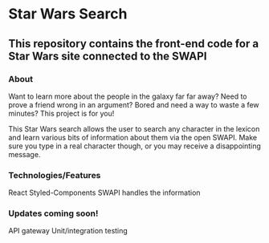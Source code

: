 # Star Wars Search

## This repository contains the front-end code for a Star Wars site connected to the SWAPI

### About
Want to learn more about the people in the galaxy far far away?  Need to prove a friend wrong in an argument? Bored and need a way to waste a few minutes?
This project is for you!

This Star Wars search allows the user to search any character in the lexicon and learn various bits of information about them via the open SWAPI.  Make sure you type in a real character though, or you may receive a disappointing message.


### Technologies/Features
React
Styled-Components
SWAPI handles the information

### Updates coming soon!
API gateway
Unit/integration testing
